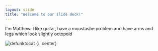 ```yaml
---
layout: slide
title: "Welcome to our slide deck!"
---
```


I'm Matthew.  I like guitar, have a moustashe problem and have arms and legs which look slightly octopoid

![defunktocat](https://octodex.github.com/images/defunktocat.png)
{: .center}
